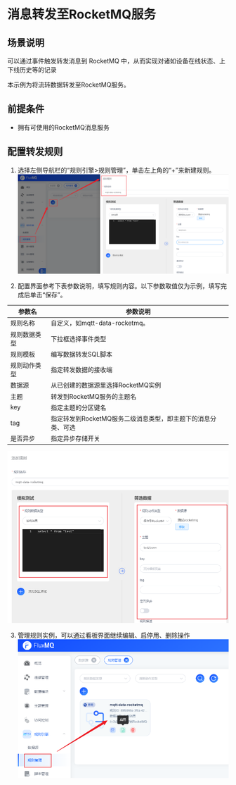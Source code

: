 # 消息转发至RocketMQ服务

## 场景说明
可以通过事件触发转发消息到 RocketMQ 中，从而实现对诸如设备在线状态、上下线历史等的记录

本示例为将流转数据转发至RocketMQ服务。

## 前提条件
- 拥有可使用的RocketMQ消息服务

## 配置转发规则
1. 选择左侧导航栏的“规则引擎>规则管理”，单击左上角的“+”来新建规则。
   ![rock_rule_1.png](../../../assets/images/gzyq/rule/rock_rule_1.png)

2. 配置界面参考下表参数说明，填写规则内容。以下参数取值仅为示例，填写完成后单击“保存”。

| **参数名** | **参数说明**                           |
|---------|------------------------------------|
| 规则名称    | 自定义，如mqtt-data-rocketmq。           |
| 规则数据类型  | 下拉框选择事件类型                          |
| 规则模板    | 编写数据转发SQL脚本                        |
| 规则动作类型  | 指定转发数据的接收端                         |
| 数据源     | 从已创建的数据源里选择RocketMQ实例              |
| 主题      | 转发到RocketMQ服务的主题名                  |
| key     | 指定主题的分区键名                          |
| tag     | 指定转发到RocketMQ服务二级消息类型，即主题下的消息分类、可选 |
| 是否异步    | 指定异步存储开关                           |
![rock_rule_2.png](../../../assets/images/gzyq/rule/rock_rule_2.png)

3. 管理规则实例，可以通过看板界面继续编辑、启停用、删除操作
![rock_rule_3.png](../../../assets/images/gzyq/rule/rock_rule_3.png)